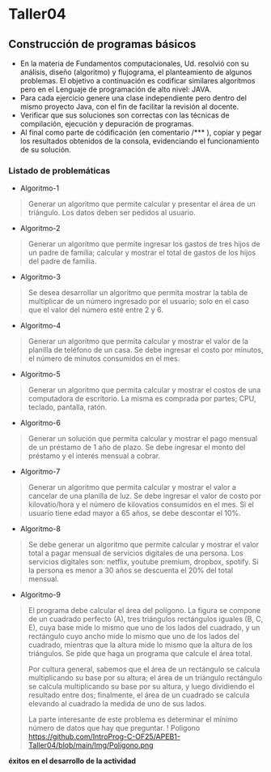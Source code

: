 # Taller04

## Construcción de programas básicos

* En la materia de Fundamentos computacionales, Ud. resolvió con su análisis, diseño (algoritmo) y flujograma, el planteamiento de algunos problemas. El objetivo a continuación es codificar similares algoritmos pero en el Lenguaje de programación de alto nivel: JAVA. 
* Para cada ejercicio genere una clase independiente pero dentro del mismo proyecto Java, con el fin de facilitar la revisión al docente. 
* Verificar que sus soluciones son correctas con las técnicas de compilación, ejecución y depuración de programas. 
* Al final como parte de códificación (en comentario /*** ), copiar y pegar los resultados obtenidos de la consola, evidenciando el funcionamiento de su solución. 

### Listado de problemáticas
* Algoritmo-1
> Generar un algoritmo que permite calcular y presentar el área de un triángulo. Los datos deben ser pedidos al usuario.
* Algoritmo-2
> Generar un algoritmo que permite ingresar los gastos de tres hijos de un padre de familia; calcular y  mostrar el total de gastos de los hijos del padre de familia.
* Algoritmo-3
> Se desea desarrollar un algoritmo que permita mostrar la tabla de multiplicar de un número ingresado por el usuario; solo en el caso que el valor del número esté entre 2 y 6.
* Algoritmo-4
> Generar un algoritmo que permita calcular y mostrar el valor de la planilla de teléfono de un casa. Se debe ingresar el costo por minutos, el número de minutos consumidos en el mes.
* Algoritmo-5
> Generar un algoritmo que permita calcular y mostrar el costos de una computadora de escritorio. La misma es comprada por partes; CPU, teclado, pantalla, ratón.
* Algoritmo-6
> Generar un solución que permita calcular y mostrar el pago mensual de un préstamo de 1 año de plazo. Se debe ingresar el monto del préstamo y el interés mensual a cobrar.
* Algoritmo-7
> Generar un algoritmo que permita calcular y mostrar el valor a cancelar de una planilla de luz. Se debe ingresar el valor de costo por kilovatio/hora y el número de kilovatios consumidos en el mes. Si el usuario tiene edad mayor a 65 años, se debe descontar el 10%.
* Algoritmo-8
> Se debe generar un algoritmo que permite calcular y mostrar el valor total a pagar mensual de servicios digitales de una persona. Los servicios digitales son: netflix, youtube premium, dropbox, spotify. Si la persona es menor a 30 años se descuenta el 20% del total mensual.
* Algoritmo-9
> El programa debe calcular el área del polígono. La figura se compone de un cuadrado perfecto (A), tres triángulos rectángulos iguales (B, C, E), cuya base mide lo mismo que uno de los lados del cuadrado, y un rectángulo cuyo ancho mide lo mismo que uno de los lados del cuadrado, mientras que la altura mide lo mismo que la altura de los triángulos. Se pide que haga un programa que calcule el área total.
> 
> Por cultura general, sabemos que el área de un rectángulo se calcula multiplicando su base por su altura; el área de un triángulo rectángulo se calcula multiplicando su base por su altura, y luego dividiendo el resultado entre dos; finalmente, el área de un cuadrado se calcula elevando al cuadrado la medida de uno de sus lados.
> 
> La parte interesante de este problema es determinar el mínimo número de datos que hay que preguntar.
> ! Poligono https://github.com/IntroProg-C-OF25/APEB1-Taller04/blob/main/Img/Poligono.png


**éxitos en el desarrollo de la actividad**
